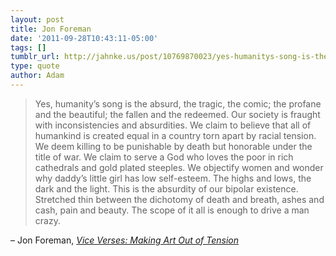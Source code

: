 ```yaml
---
layout: post
title: Jon Foreman
date: '2011-09-28T10:43:11-05:00'
tags: []
tumblr_url: http://jahnke.us/post/10769870023/yes-humanitys-song-is-the-absurd-the-tragic
type: quote
author: Adam
---
```


> Yes, humanity’s song is the absurd, the tragic, the comic; the profane and the beautiful; the fallen and the redeemed. Our society is fraught with inconsistencies and absurdities. We claim to believe that all of humankind is created equal in a country torn apart by racial tension. We deem killing to be punishable by death but honorable under the title of war. We claim to serve a God who loves the poor in rich cathedrals and gold plated steeples. We objectify women and wonder why daddy’s little girl has low self-esteem. The highs and lows, the dark and the light. This is the absurdity of our bipolar existence. Stretched thin between the dichotomy of death and breath, ashes and cash, pain and beauty. The scope of it all is enough to drive a man crazy.

– Jon Foreman, *[Vice Verses: Making Art Out of Tension](http://www.huffingtonpost.com/jon-foreman/vice-verses-making-art-ou_b_974302.html)*

